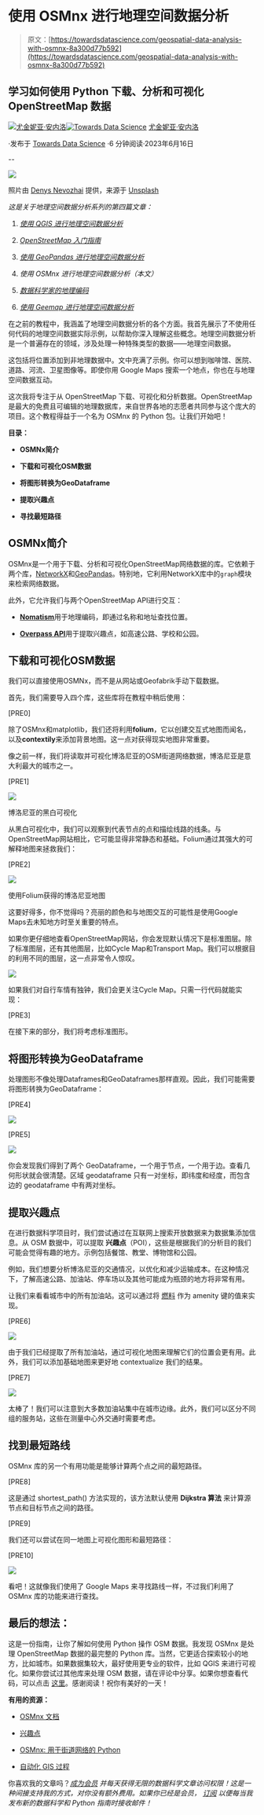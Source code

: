# 使用 OSMnx 进行地理空间数据分析

> 原文：[https://towardsdatascience.com/geospatial-data-analysis-with-osmnx-8a300d77b592](https://towardsdatascience.com/geospatial-data-analysis-with-osmnx-8a300d77b592)

## 学习如何使用 Python 下载、分析和可视化 OpenStreetMap 数据

[](https://eugenia-anello.medium.com/?source=post_page-----8a300d77b592--------------------------------)[![尤金妮亚·安内洛](../Images/537f444252cdc60709e7a19e37734c7b.png)](https://eugenia-anello.medium.com/?source=post_page-----8a300d77b592--------------------------------)[](https://towardsdatascience.com/?source=post_page-----8a300d77b592--------------------------------)[![Towards Data Science](../Images/a6ff2676ffcc0c7aad8aaf1d79379785.png)](https://towardsdatascience.com/?source=post_page-----8a300d77b592--------------------------------) [尤金妮亚·安内洛](https://eugenia-anello.medium.com/?source=post_page-----8a300d77b592--------------------------------)

·发布于 [Towards Data Science](https://towardsdatascience.com/?source=post_page-----8a300d77b592--------------------------------) ·6 分钟阅读·2023年6月16日

--

![](../Images/7dad29578270e9b12624d8eb686a6fd3.png)

照片由 [Denys Nevozhai](https://unsplash.com/@dnevozhai) 提供，来源于 [Unsplash](https://unsplash.com/photos/7nrsVjvALnA)

*这是关于地理空间数据分析系列的第四篇文章：*

1.  [*使用 QGIS 进行地理空间数据分析*](/a-practical-introduction-to-geospatial-data-analysis-using-qgis-a6f82105b30e?sk=e6251697a54bc62fa33bc6a9a81258a7)

1.  [*OpenStreetMap 入门指南*](/a-comprehensive-guide-for-getting-started-with-openstreetmap-e92dff95fc80?sk=e0981a4fed7f4cfefa9a58477a863ea6)

1.  [*使用 GeoPandas 进行地理空间数据分析*](/geospatial-data-analysis-with-geopandas-876cb72721cb?sk=042a0f2fb834cb08ffd0f74eb856e7e1)

1.  *使用 OSMnx 进行地理空间数据分析（本文）*

1.  [*数据科学家的地理编码*](https://www.datacamp.com/tutorial/geocoding-for-data-scientists)

1.  [*使用 Geemap 进行地理空间数据分析*](https://www.kdnuggets.com/geospatial-data-analysis-with-geemap)

在之前的教程中，我涵盖了地理空间数据分析的各个方面。我首先展示了不使用任何代码的地理空间数据实际示例，以帮助你深入理解这些概念。地理空间数据分析是一个普遍存在的领域，涉及处理一种特殊类型的数据——地理空间数据。

这包括将位置添加到非地理数据中。文中充满了示例。你可以想到咖啡馆、医院、道路、河流、卫星图像等。即使你用 Google Maps 搜索一个地点，你也在与地理空间数据互动。

这次我将专注于从 OpenStreetMap 下载、可视化和分析数据。OpenStreetMap 是最大的免费且可编辑的地理数据库，来自世界各地的志愿者共同参与这个庞大的项目。这个教程得益于一个名为 OSMnx 的 Python 包。让我们开始吧！

**目录：**

+   **OSMNx简介**

+   **下载和可视化OSM数据**

+   **将图形转换为GeoDataframe**

+   **提取兴趣点**

+   **寻找最短路径**

## **OSMNx简介**

OSMnx是一个用于下载、分析和可视化OpenStreetMap网络数据的库。它依赖于两个库，[NetworkX](https://networkx.org/)和[GeoPandas](https://geopandas.org/en/stable/)。特别地，它利用NetworkX库中的`graph`模块来检索网络数据。

此外，它允许我们与两个OpenStreetMap API进行交互：

+   [**Nomatism**](https://nominatim.org/)用于地理编码，即通过名称和地址查找位置。

+   [**Overpass API**](https://wiki.openstreetmap.org/wiki/Overpass_API)用于提取兴趣点，如高速公路、学校和公园。

## **下载和可视化OSM数据**

我们可以直接使用OSMNx，而不是从网站或Geofabrik手动下载数据。

首先，我们需要导入四个库，这些库将在教程中稍后使用：

[PRE0]

除了OSMnx和matplotlib，我们还将利用**folium**，它以创建交互式地图而闻名，以及**contextily**来添加背景地图。这一点对获得现实地图非常重要。

像之前一样，我们将读取并可视化博洛尼亚的OSM街道网络数据，博洛尼亚是意大利最大的城市之一。

[PRE1]

![](../Images/d83d8634904aea63069af3ebd25cb134.png)

博洛尼亚的黑白可视化

从黑白可视化中，我们可以观察到代表节点的点和描绘线路的线条。与OpenStreetMap网站相比，它可能显得非常静态和基础。Folium通过其强大的可解释地图来拯救我们：

[PRE2]

![](../Images/690c6f56e31751195b6008415e8cee32.png)

使用Folium获得的博洛尼亚地图

这要好得多，你不觉得吗？亮丽的颜色和与地图交互的可能性是使用Google Maps去未知地方时至关重要的特点。

如果你更仔细地查看OpenStreetMap网站，你会发现默认情况下是标准图层。除了标准图层，还有其他图层，比如Cycle Map和Transport Map。我们可以根据目的利用不同的图层，这一点非常令人惊叹。

![](../Images/b915493d7967d14bc9b3196cef8ee42e.png)

如果我们对自行车情有独钟，我们会更关注Cycle Map。只需一行代码就能实现：

[PRE3]

在接下来的部分，我们将考虑标准图形。

## 将图形转换为GeoDataframe

处理图形不像处理Dataframes和GeoDataframes那样直观。因此，我们可能需要将图形转换为GeoDataframe：

[PRE4]

![](../Images/d4c86ffb0ab82edda44131be8c9bef3e.png)

[PRE5]

![](../Images/88526562cc4c56348be0124a12ff992f.png)

你会发现我们得到了两个 GeoDataframe，一个用于节点，一个用于边。查看几何形状就会很清楚。区域 geodataframe 只有一对坐标，即纬度和经度，而包含边的 geodataframe 中有两对坐标。

## **提取兴趣点**

在进行数据科学项目时，我们尝试通过在互联网上搜索开放数据来为数据集添加信息。从 OSM 数据中，可以提取 **兴趣点**（POI），这些是根据我们的分析目的我们可能会觉得有趣的地方。示例包括餐馆、教堂、博物馆和公园。

例如，我们想要分析博洛尼亚的交通情况，以优化和减少运输成本。在这种情况下，了解高速公路、加油站、停车场以及其他可能成为瓶颈的地方将非常有用。

让我们来看看城市中的所有加油站。这可以通过将 [燃料](https://wiki.openstreetmap.org/wiki/Tag:amenity=fuel?uselang=en) 作为 amenity 键的值来实现。

[PRE6]

![](../Images/4bcdadda327c18186952bd4386838478.png)

由于我们已经提取了所有加油站，通过可视化地图来理解它们的位置会更有用。此外，我们可以添加基础地图来更好地 contextualize 我们的结果。

[PRE7]

![](../Images/bdcb8dac2b1ba5e053b4e59ab23021b1.png)

太棒了！我们可以注意到大多数加油站集中在城市边缘。此外，我们可以区分不同组的服务站，这些在测量中心外交通时需要考虑。

## **找到最短路线**

OSMnx 库的另一个有用功能是能够计算两个点之间的最短路径。

[PRE8]

这是通过 shortest_path() 方法实现的，该方法默认使用 **Dijkstra 算法** 来计算源节点和目标节点之间的路径。

[PRE9]

我们还可以尝试在同一地图上可视化图形和最短路径：

[PRE10]

![](../Images/e789fc218f054bedee2eac0cb0676cc0.png)

看吧！这就像我们使用了 Google Maps 来寻找路线一样，不过我们利用了 OSMnx 库的功能来进行查找。

## 最后的想法：

这是一份指南，让你了解如何使用 Python 操作 OSM 数据。我发现 OSMnx 是处理 OpenStreetMap 数据的最完整的 Python 库。当然，它更适合探索较小的地方，比如城市。如果数据集较大，最好使用更专业的软件，比如 QGIS 来进行可视化。如果你尝试过其他库来处理 OSM 数据，请在评论中分享。如果你想查看代码，可以点击 [这里](https://jovian.com/eugeniaring/geospatial-osm-osmnx)。感谢阅读！祝你有美好的一天！

**有用的资源：**

+   [OSMnx 文档](https://osmnx.readthedocs.io/en/stable/)

+   [兴趣点](https://wiki.openstreetmap.org/wiki/Points_of_interest)

+   [OSMnx: 用于街道网络的 Python](https://geoffboeing.com/2016/11/osmnx-python-street-networks/)

+   [自动化 GIS 过程](https://autogis-site.readthedocs.io/en/latest/lessons/lesson-6/network-analysis.html)

你喜欢我的文章吗？[*成为会员*](https://eugenia-anello.medium.com/membership) *并每天获得无限的数据科学文章访问权限！这是一种间接支持我的方式，对你没有额外费用。如果你已经是会员，* [*订阅*](https://eugenia-anello.medium.com/subscribe) *以便每当我发布新的数据科学和 Python 指南时接收邮件！*
